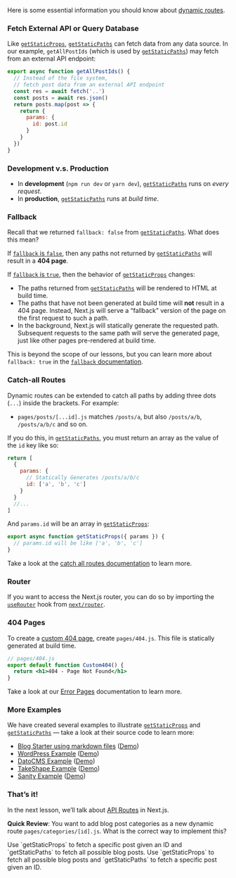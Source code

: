 Here is some essential information you should know about [dynamic routes](https://www.nextjs.cn/docs/routing/dynamic-routes).

### Fetch External API or Query Database

Like [`getStaticProps`](https://www.nextjs.cn/docs/basic-features/data-fetching#getstaticprops-static-generation), [`getStaticPaths`](https://www.nextjs.cn/docs/basic-features/data-fetching#getstaticpaths-static-generation) can fetch data from any data source. In our example, `getAllPostIds` (which is used by [`getStaticPaths`](https://www.nextjs.cn/docs/basic-features/data-fetching#getstaticpaths-static-generation)) may fetch from an external API endpoint:

```js
export async function getAllPostIds() {
  // Instead of the file system,
  // fetch post data from an external API endpoint
  const res = await fetch('..')
  const posts = await res.json()
  return posts.map(post => {
    return {
      params: {
        id: post.id
      }
    }
  })
}
```

### Development v.s. Production

+   In **development** (`npm run dev` or `yarn dev`), [`getStaticPaths`](https://www.nextjs.cn/docs/basic-features/data-fetching#getstaticpaths-static-generation) runs on *every request*.
+   In **production**, [`getStaticPaths`](https://www.nextjs.cn/docs/basic-features/data-fetching#getstaticpaths-static-generation) runs at *build time*.

### Fallback

Recall that we returned `fallback: false` from [`getStaticPaths`](https://www.nextjs.cn/docs/basic-features/data-fetching#getstaticpaths-static-generation). What does this mean?

If [`fallback` is `false`](https://www.nextjs.cn/docs/basic-features/data-fetching#fallback-false), then any paths not returned by [`getStaticPaths`](https://www.nextjs.cn/docs/basic-features/data-fetching#getstaticpaths-static-generation) will result in a **404 page**.

If [`fallback` is `true`](https://www.nextjs.cn/docs/basic-features/data-fetching#fallback-true), then the behavior of [`getStaticProps`](https://www.nextjs.cn/docs/basic-features/data-fetching#getstaticprops-static-generation) changes:

+   The paths returned from [`getStaticPaths`](https://www.nextjs.cn/docs/basic-features/data-fetching#getstaticpaths-static-generation) will be rendered to HTML at build time.
+   The paths that have not been generated at build time will **not** result in a 404 page. Instead, Next.js will serve a “fallback” version of the page on the first request to such a path.
+   In the background, Next.js will statically generate the requested path. Subsequent requests to the same path will serve the generated page, just like other pages pre-rendered at build time.

This is beyond the scope of our lessons, but you can learn more about `fallback: true` in the [`fallback` documentation](https://www.nextjs.cn/docs/basic-features/data-fetching#the-fallback-key-required).

### Catch-all Routes

Dynamic routes can be extended to catch all paths by adding three dots (`...`) inside the brackets. For example:

+   `pages/posts/[...id].js` matches `/posts/a`, but also `/posts/a/b`, `/posts/a/b/c` and so on.

If you do this, in [`getStaticPaths`](https://www.nextjs.cn/docs/basic-features/data-fetching#getstaticpaths-static-generation), you must return an array as the value of the `id` key like so:

```js
return [
  {
    params: {
      // Statically Generates /posts/a/b/c
      id: ['a', 'b', 'c']
    }
  }
  //...
]
```

And `params.id` will be an array in [`getStaticProps`](https://www.nextjs.cn/docs/basic-features/data-fetching#getstaticprops-static-generation):

```js
export async function getStaticProps({ params }) {
  // params.id will be like ['a', 'b', 'c']
}
```

Take a look at the [catch all routes documentation](https://www.nextjs.cn/docs/routing/dynamic-routes#catch-all-routes) to learn more.

### Router

If you want to access the Next.js router, you can do so by importing the [`useRouter`](https://www.nextjs.cn/docs/api-reference/next/router#userouter) hook from [`next/router`](https://www.nextjs.cn/docs/api-reference/next/router).

### 404 Pages

To create a [custom 404 page](https://www.nextjs.cn/docs/advanced-features/custom-error-page#404-page), create `pages/404.js`. This file is statically generated at build time.

```jsx
// pages/404.js
export default function Custom404() {
  return <h1>404 - Page Not Found</h1>
}
```

Take a look at our [Error Pages](https://www.nextjs.cn/docs/advanced-features/custom-error-page) documentation to learn more.

### More Examples

We have created several examples to illustrate [`getStaticProps`](https://www.nextjs.cn/docs/basic-features/data-fetching#getstaticprops-static-generation) and [`getStaticPaths`](https://www.nextjs.cn/docs/basic-features/data-fetching#getstaticpaths-static-generation) — take a look at their source code to learn more:

+   [Blog Starter using markdown files](https://github.com/vercel/next.js/tree/canary/examples/blog-starter) ([Demo](https://next-blog-starter.now.sh/))
+   [WordPress Example](https://github.com/vercel/next.js/tree/canary/examples/cms-wordpress) ([Demo](https://next-blog-wordpress.now.sh/))
+   [DatoCMS Example](https://github.com/vercel/next.js/tree/canary/examples/cms-datocms) ([Demo](https://next-blog-datocms.now.sh/))
+   [TakeShape Example](https://github.com/vercel/next.js/tree/canary/examples/cms-takeshape) ([Demo](https://next-blog-takeshape.now.sh/))
+   [Sanity Example](https://github.com/vercel/next.js/tree/canary/examples/cms-sanity) ([Demo](https://next-blog-sanity.now.sh/))

### That’s it!

In the next lesson, we’ll talk about [API Routes](https://www.nextjs.cn/docs/api-routes/introduction) in Next.js.

**Quick Review**: You want to add blog post categories as a new dynamic route `pages/categories/[id].js`. What is the correct way to implement this?

Use \`getStaticProps\` to fetch a specific post given an ID and \`getStaticPaths\` to fetch all possible blog posts. Use \`getStaticProps\` to fetch all possible blog posts and \`getStaticPaths\` to fetch a specific post given an ID.